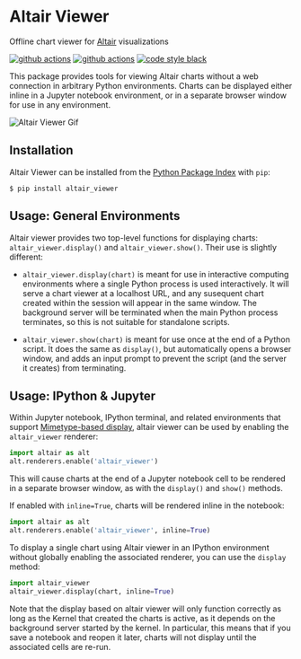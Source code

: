# Altair Viewer
Offline chart viewer for [Altair](http://altair-viz.github.io) visualizations

[![github actions](https://github.com/altair-viz/altair_viewer/workflows/build/badge.svg)](https://github.com/altair-viz/altair_viewer/actions?query=workflow%3Abuild)
[![github actions](https://github.com/altair-viz/altair_viewer/workflows/lint/badge.svg)](https://github.com/altair-viz/altair_viewer/actions?query=workflow%3Alint)
[![code style black](https://img.shields.io/badge/code%20style-black-000000.svg)](https://github.com/psf/black)

This package provides tools for viewing Altair charts without a web connection in arbitrary Python
environments. Charts can be displayed either inline in a Jupyter notebook environment, or in a
separate browser window for use in any environment.

![Altair Viewer Gif](https://raw.githubusercontent.com/altair-viz/altair_viewer/master/images/viewer.gif)

## Installation
Altair Viewer can be installed from the
[Python Package Index](http://pypi.org/project/altair_viewer) with ``pip``:
```
$ pip install altair_viewer
```

## Usage: General Environments
Altair viewer provides two top-level functions for displaying charts: ``altair_viewer.display()``
and ``altair_viewer.show()``. Their use is slightly different:

- ``altair_viewer.display(chart)`` is meant for use in interactive computing environments where
  a single Python process is used interactively. It will serve a chart viewer at a localhost
  URL, and any susequent chart created within the session will appear in the same window.
  The background server will be terminated when the main Python process terminates, so this
  is not suitable for standalone scripts.

- ``altair_viewer.show(chart)`` is meant for use once at the end of a Python script. It does the
  same as ``display()``, but automatically opens a browser window, and adds an input
  prompt to prevent the script (and the server it creates) from terminating.

## Usage: IPython & Jupyter
Within Jupyter notebook, IPython terminal, and related environments that support
[Mimetype-based display](https://jupyterlab.readthedocs.io/en/stable/user/file_formats.html),
altair viewer can be used by enabling the ``altair_viewer`` renderer:
```python
import altair as alt
alt.renderers.enable('altair_viewer')
```
This will cause charts at the end of a Jupyter notebook cell to be rendered in a
separate browser window, as with the ``display()`` and ``show()`` methods.

If enabled with ``inline=True``, charts will be rendered inline in the notebook:
```python
import altair as alt
alt.renderers.enable('altair_viewer', inline=True)
```
To display a single chart using Altair viewer in an IPython environment without globally
enabling the associated renderer, you can use the ``display`` method:
```python
import altair_viewer
altair_viewer.display(chart, inline=True)
```

Note that the display based on altair viewer will only function correctly as long as the
Kernel that created the charts is active, as it depends on the background server started
by the kernel. In particular, this means that if you save a notebook and reopen it later,
charts will not display until the associated cells are re-run.
